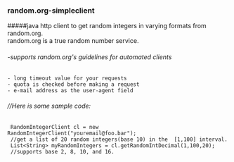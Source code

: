 ### random.org-simpleclient


#####java http client to get random integers in varying formats from random.org.<br/> random.org is a true random number service.

###### -supports random.org's guidelines for automated clients</strong>

    - long timeout value for your requests
    - quota is checked before making a request
    - e-mail address as the user-agent field
    
    

###### //Here is some sample code:
     RandomIntegerClient cl = new RandomIntegerClient("youremail@foo.bar");
     //get a list of 20 random integers(base 10) in the  [1,100] interval.
     List<String> myRandomIntegers = cl.getRandomIntDecimal(1,100,20);
     //supports base 2, 8, 10, and 16.
    
